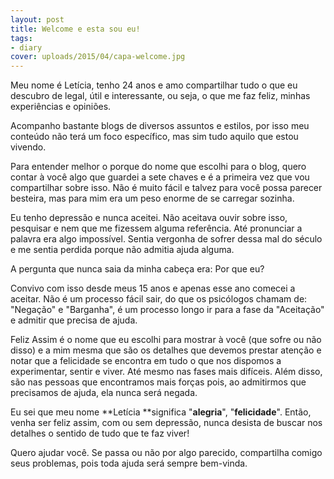 ```yaml
---
layout: post
title: Welcome e esta sou eu!
tags:
- diary
cover: uploads/2015/04/capa-welcome.jpg
---
```


Meu nome é Letícia, tenho 24 anos e amo compartilhar tudo o que eu descubro de legal, útil e interessante, ou seja, o que me faz feliz, minhas experiências e opiniões.

Acompanho bastante blogs de diversos assuntos e estilos, por isso meu conteúdo não terá um foco específico, mas sim tudo aquilo que estou vivendo.

Para entender melhor o porque do nome que escolhi para o blog, quero contar à você algo que guardei a sete chaves e é a primeira vez que vou compartilhar sobre isso. Não é muito fácil e talvez para você possa parecer besteira, mas para mim era um peso enorme de se carregar sozinha.

Eu tenho depressão e nunca aceitei. Não aceitava ouvir sobre isso, pesquisar e nem que me fizessem alguma referência. Até pronunciar a palavra era algo impossível. Sentia vergonha de sofrer dessa mal do século e me sentia perdida porque não admitia ajuda alguma.

A pergunta que nunca saia da minha cabeça era: Por que eu?

Convivo com isso desde meus 15 anos e apenas esse ano comecei a aceitar. Não é um processo fácil sair, do que os psicólogos chamam de: "Negação" e "Barganha", é um processo longo ir para a fase da "Aceitação" e admitir que precisa de ajuda.

Feliz Assim é o nome que eu escolhi para mostrar à você (que sofre ou não disso) e a mim mesma que são os detalhes que devemos prestar atenção e notar que a felicidade se encontra em tudo o que nos dispomos a experimentar, sentir e viver. Até mesmo nas fases mais difíceis. Além disso, são nas pessoas que encontramos mais forças pois, ao admitirmos que precisamos de ajuda, ela nunca será negada.

Eu sei que meu nome **Letícia **significa "**alegria**", "**felicidade**". Então, venha ser feliz assim, com ou sem depressão, nunca desista de buscar nos detalhes o sentido de tudo que te faz viver!

Quero ajudar você. Se passa ou não por algo parecido, compartilha comigo seus problemas, pois toda ajuda será sempre bem-vinda.
